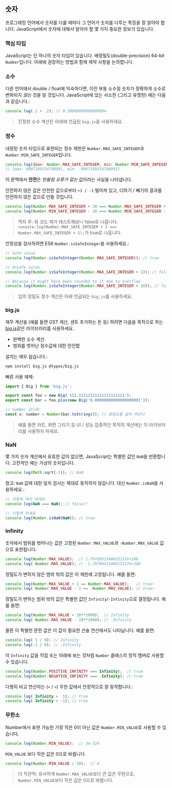 ## 숫자
프로그래밍 언어에서 숫자를 다룰 때마다 그 언어가 숫자를 다루는 특징을 잘 알아야 합니다. JavaScript에서 숫자에 대해서 알아야 할 몇 가지 중요한 정보가 있습니다.  

### 핵심 타입
JavaScript는 단 하나의 숫자 타입이 있습니다. 배정밀도(double-precision) 64-bit `Number`입니다. 아래에 권장하는 방법과 함께 제약 사항을 논의합니다.

### 소수
다른 언어에서 double / float에 익숙하다면, 이진 부동 소수점 숫자가 정확하게 소수로 변화되지 *않는* 것을 알 것입니다. JavaScript에 있는 사소한 (그리고 유명한) 예는 다음과 같습니다.:

```js
console.log(.1 + .2); // 0.30000000000000004
```

> 진정한 소수 계산은 아래에 언급된 `big.js`을 사용하세요.

### 정수
내장된 숫자 타입으로 표현되는 정수 제한은 `Number.MAX_SAFE_INTEGER`과 `Number.MIN_SAFE_INTEGER`입니다.

```js
console.log({max: Number.MAX_SAFE_INTEGER, min: Number.MIN_SAFE_INTEGER});
// {max: 9007199254740991, min: -9007199254740991}
```

이 문맥에서 **안전**은 *반올림 오류가 없는* 값이라는 사실을 나타냅니다.

안전하지 않은 값은 안전한 값으로부터 `+1 / -1` 떨어져 있고, 더하기 / 빼기의 결과를 안전하지 않은 값으로 만들 것입니다.

```js
console.log(Number.MAX_SAFE_INTEGER + 20 === Number.MAX_SAFE_INTEGER + 1); // true!
console.log(Number.MIN_SAFE_INTEGER - 20 === Number.MIN_SAFE_INTEGER - 1); // true!
```

> 역자 주: 위 코드 제가 테스트해보니 false로 나옵니다. `console.log(Number.MAX_SAFE_INTEGER + 2 === Number.MAX_SAFE_INTEGER + 1);`가 true로 나옵니다. 

안정성을 검사하려면 ES6 `Number.isSafeInteger`을 사용하세요.:

```js
// Safe value
console.log(Number.isSafeInteger(Number.MAX_SAFE_INTEGER)); // true

// Unsafe value
console.log(Number.isSafeInteger(Number.MAX_SAFE_INTEGER + 1)); // false

// Because it might have been rounded to it due to overflow
console.log(Number.isSafeInteger(Number.MAX_SAFE_INTEGER + 10)); // false
```

> 임의 정밀도 정수 계산은 아래 언급되는 `big.js`를 사용하세요.

### big.js
재무 계산을 (예를 들면 GST 계산, 센트 추가하는 돈 등) 하려면 다음을 목적으로 하는 [big.js](https://github.com/MikeMcl/big.js/)같은 라이브러리를 사용하세요.
* 완벽한 소수 계산.
* 범위를 벗어난 정수값에 대한 안전함

설치는 매우 쉽습니다.:
```bash
npm install big.js @types/big.js
```

빠른 사용 예제:

```js
import { Big } from 'big.js';

export const foo = new Big('111.11111111111111111111');
export const bar = foo.plus(new Big('0.00000000000000000001'));

// number 값으로:
const x: number = Number(bar.toString()); // 정밀도를 잃어 버린다
```

> 예를 들면 차트, 화면 그리기 등 UI / 성능 집중적인 목적의 계산에는 이 라이브러리를 사용하지 마세요.

### NaN
몇 가지 숫자 계산에서 유효한 값이 없으면, JavaScript는 특별한 값인 `NaN`을 반환합니다. 고전적인 예는 가상의 숫자입니다.

```js
console.log(Math.sqrt(-1)); // NaN
```

참고: `NaN` 값에 대한 일치 검사는 제대로 동작하지 않습니다. 대신 `Number.isNaN`을 사용하세요.:

```js
// 이렇게 하지 마세요
console.log(NaN === NaN); // false!!

// 이렇게 하세요
console.log(Number.isNaN(NaN)); // true
```

### Infinity
숫자에서 범위를 벗어나는 값은 고정된 `Number.MAX_VALUE`과 `-Number.MAX_VALUE` 값으로 표현됩니다.

```js
console.log(Number.MAX_VALUE);  // 1.7976931348623157e+308
console.log(-Number.MAX_VALUE); // -1.7976931348623157e+308
```

정밀도가 변하지 않은 범위 밖의 값은 이 제한에 고정됩니다. 예를 들면: 

```js
console.log(Number.MAX_VALUE + 1 == Number.MAX_VALUE);   // true!
console.log(-Number.MAX_VALUE - 1 == -Number.MAX_VALUE); // true!
```

정밀도가 변하는 범위 밖의 값은 특별한 값인 `Infinity`/`-Infinity`으로 결정됩니다. 예를 들면:

```js
console.log(Number.MAX_VALUE + 10**1000);  // Infinity
console.log(-Number.MAX_VALUE - 10**1000); // -Infinity
```

물론 이 특별한 문한 값은 이 값이 필요한 산술 연산에서도 나타납니다. 예를 들면:

```js
console.log( 1 / 0); // Infinity
console.log(-1 / 0); // -Infinity
```

이 `Infinity` 값을 직접 또는 아래에 보는 것처럼 `Number` 클래스의 정적 멤버로 사용할 수 있습니다. 

```js
console.log(Number.POSITIVE_INFINITY === Infinity);  // true
console.log(Number.NEGATIVE_INFINITY === -Infinity); // true
```

다행히 비교 연산자는 (`<` / `>`) 무한 값에서 안정적으로 잘 동작합니다.:

```js
console.log( Infinity >  1); // true
console.log(-Infinity < -1); // true
```

### 무한소

Number에서 표현 가능한 가장 작은 0이 아닌 값은 `Number.MIN_VALUE`로 사용할 수 있습니다. 

```js
console.log(Number.MIN_VALUE);  // 5e-324
```

`MIN_VALUE` 보다 작은 값은 0으로 바뀝니다.

```js
console.log(Number.MIN_VALUE / 10);  // 0
```

> 더 직관적: 유사하게 `Number.MAX_VALUE`보다 큰 값은 무한으로, `Number.MIN_VALUE`보다 작은 값은 0으로 바뀝니다.

